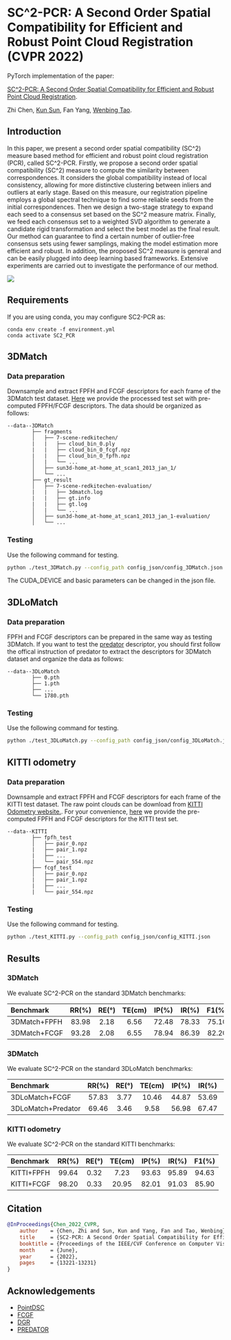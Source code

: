 # SC^2-PCR: A Second Order Spatial Compatibility for Efficient and Robust Point Cloud Registration (CVPR 2022)

PyTorch implementation of the paper:

[SC^2-PCR: A Second Order Spatial Compatibility for Efficient and Robust Point Cloud Registration](https://arxiv.org/abs/2203.14453).

Zhi Chen, [Kun Sun](https://scholar.google.com/citations?user=Ay6kCm4AAAAJ&hl=en), Fan Yang, [Wenbing Tao](https://scholar.google.co.uk/citations?user=jRDPE2AAAAAJ&hl=zh-CN&oi=ao).

## Introduction

In this paper, we present a second order spatial compatibility (SC^2) measure based method for efficient and robust point cloud registration (PCR), called SC^2-PCR. Firstly, we propose a second order spatial compatibility (SC^2) measure to compute the similarity between correspondences. It considers the global compatibility instead of local consistency, allowing for more distinctive clustering between inliers and outliers at early stage. Based on this measure, our registration pipeline employs a global spectral technique to find some reliable seeds from the initial correspondences. Then we design a two-stage strategy to expand each seed to a consensus set based on the SC^2 measure matrix. Finally, we feed each consensus set to a weighted SVD algorithm to generate a candidate rigid transformation and select the best model as the final result. Our method can guarantee to find a certain number of outlier-free consensus sets using fewer samplings, making the model estimation more efficient and robust. In addition, the proposed SC^2 measure is general and can be easily plugged into deep learning based frameworks. Extensive experiments are carried out to investigate the performance of our method.

![](figures/pipeline.png)

## Requirements

If you are using conda, you may configure SC2-PCR as:

    conda env create -f environment.yml
    conda activate SC2_PCR
    
## 3DMatch

### Data preparation

Downsample and extract FPFH and FCGF descriptors for each frame of the 3DMatch test dataset. [Here](https://drive.google.com/file/d/1kRwuTHlNPr9siENcEMddCO23Oaq0cz-X/view?usp=drive_link) we provide the processed test set with pre-computed FPFH/FCGF descriptors. The data should be organized as follows:

```
--data--3DMatch                
        ├── fragments                 
        │   ├── 7-scene-redkitechen/
        |   |   ├── cloud_bin_0.ply
        |   |   ├── cloud_bin_0_fcgf.npz
        |   |   ├── cloud_bin_0_fpfh.npz
        │   |   └── ...      
        │   ├── sun3d-home_at-home_at_scan1_2013_jan_1/      
        │   └── ...                
        ├── gt_result                   
        │   ├── 7-scene-redkitechen-evaluation/   
        |   |   ├── 3dmatch.log
        |   |   ├── gt.info
        |   |   ├── gt.log
        │   |   └── ...
        │   ├── sun3d-home_at-home_at_scan1_2013_jan_1-evaluation/
        │   └── ...                               
```

### Testing

Use the following command for testing.

```bash
python ./test_3DMatch.py --config_path config_json/config_3DMatch.json
```

The CUDA_DEVICE and basic parameters can be changed in the json file.

## 3DLoMatch

### Data preparation

FPFH and FCGF descriptors can be prepared in the same way as testing 3DMatch. If you want to test the [predator](https://github.com/prs-eth/OverlapPredator) descriptor, you should first follow the offical instruction of predator to extract the descriptors for 3DMatch dataset and organize the data as follows: 

```
--data--3DLoMatch                
        ├── 0.pth        
        ├── 1.pth                 
        ├── ...  
        └── 1780.pth
```

### Testing

Use the following command for testing.

```bash
python ./test_3DLoMatch.py --config_path config_json/config_3DLoMatch.json
```

## KITTI odometry

### Data preparation

Downsample and extract FPFH and FCGF descriptors for each frame of the KITTI test dataset. The raw point clouds can be download from [KITTI Odometry website.](http://www.cvlibs.net/datasets/kitti/eval_odometry.php). For your convenience, [here](https://drive.google.com/drive/folders/1sxkHYjWHhSUE3IcvmZ2p1ziw1LqJqqfc?usp=sharing) we provide the pre-computed FPFH and FCGF descriptors for the KITTI test set.

```
--data--KITTI                
        ├── fpfh_test                 
        │   ├── pair_0.npz        
        |   ├── pair_1.npz                
        |   ├── ...  
        |   └── pair_554.npz
        ├── fcgf_test                
        │   ├── pair_0.npz        
        |   ├── pair_1.npz                
        |   ├── ...  
        |   └── pair_554.npz
```

### Testing

Use the following command for testing.

```bash
python ./test_KITTI.py --config_path config_json/config_KITTI.json
```

## Results

### 3DMatch

We evaluate SC^2-PCR on the standard 3DMatch benchmarks:

|    Benchmark   | RR(%) | RE(°) |TE(cm) | IP(%) | IR(%) | F1(%) |
|:---------------|:-----:|:-----:|:-----:|:-----:|:-----:|:-----:|
|  3DMatch+FPFH  | 83.98 | 2.18  | 6.56  | 72.48 | 78.33 | 75.10 |
|  3DMatch+FCGF  | 93.28 | 2.08  | 6.55  | 78.94 | 86.39 | 82.20 |

### 3DMatch

We evaluate SC^2-PCR on the standard 3DLoMatch benchmarks:

|       Benchmark     | RR(%) | RE(°) |TE(cm) | IP(%) | IR(%) | F1(%) |
|:--------------------|:-----:|:-----:|:-----:|:-----:|:-----:|:-----:|
| 3DLoMatch+FCGF      | 57.83 | 3.77  | 10.46 | 44.87 | 53.69 | 48.38 |
| 3DLoMatch+Predator  | 69.46 | 3.46  | 9.58  | 56.98 | 67.47 | 61.08 |

### KITTI odometry

We evaluate SC^2-PCR on the standard KITTI benchmarks:

|    Benchmark   | RR(%) | RE(°) |TE(cm) | IP(%) | IR(%) | F1(%) |
|:---------------|:-----:|:-----:|:-----:|:-----:|:-----:|:-----:|
|    KITTI+FPFH  | 99.64 | 0.32  | 7.23  | 93.63 | 95.89 | 94.63 |
|    KITTI+FCGF  | 98.20 | 0.33  | 20.95 | 82.01 | 91.03 | 85.90 |

## Citation

```bibtex
@InProceedings{Chen_2022_CVPR,
    author    = {Chen, Zhi and Sun, Kun and Yang, Fan and Tao, Wenbing},
    title     = {SC2-PCR: A Second Order Spatial Compatibility for Efficient and Robust Point Cloud Registration},
    booktitle = {Proceedings of the IEEE/CVF Conference on Computer Vision and Pattern Recognition (CVPR)},
    month     = {June},
    year      = {2022},
    pages     = {13221-13231}
}
```

## Acknowledgements

- [PointDSC](https://github.com/XuyangBai/PointDSC)
- [FCGF](https://github.com/chrischoy/FCGF)
- [DGR](https://github.com/chrischoy/DeepGlobalRegistration)
- [PREDATOR](https://github.com/prs-eth/OverlapPredator)

